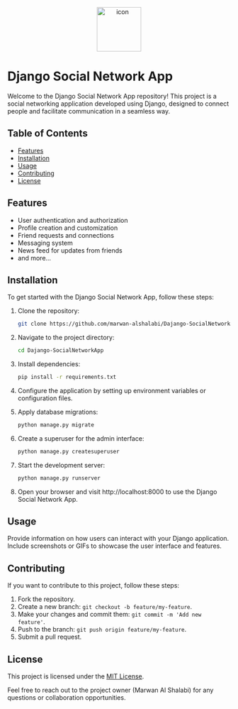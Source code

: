 <p align="center">
<img src="https://techstack-generator.vercel.app/django-icon.svg" alt="icon" width="100" height="100" />
</p>

# Django Social Network App

Welcome to the Django Social Network App repository! This project is a social networking application developed using Django, designed to connect people and facilitate communication in a seamless way.

## Table of Contents
- [Features](#features)
- [Installation](#installation)
- [Usage](#usage)
- [Contributing](#contributing)
- [License](#license)

## Features
- User authentication and authorization
- Profile creation and customization
- Friend requests and connections
- Messaging system
- News feed for updates from friends
- and more...

## Installation
To get started with the Django Social Network App, follow these steps:

1. Clone the repository:
   ```bash
   git clone https://github.com/marwan-alshalabi/Dajango-SocialNetworkApp.git

2. Navigate to the project directory:
   ```bash
   cd Dajango-SocialNetworkApp

3. Install dependencies:
   ```bash
   pip install -r requirements.txt

4. Configure the application by setting up environment variables or configuration files.

5. Apply database migrations:
   ```bash
   python manage.py migrate

6. Create a superuser for the admin interface:
   ```bash
   python manage.py createsuperuser


7. Start the development server:
   ```bash
   python manage.py runserver
8. Open your browser and visit http://localhost:8000 to use the Django Social Network App.


## Usage

Provide information on how users can interact with your Django application. Include screenshots or GIFs to showcase the user interface and features.

## Contributing

If you want to contribute to this project, follow these steps:

1. Fork the repository.
2. Create a new branch: `git checkout -b feature/my-feature`.
3. Make your changes and commit them: `git commit -m 'Add new feature'`.
4. Push to the branch: `git push origin feature/my-feature`.
5. Submit a pull request.

## License

This project is licensed under the [MIT License](LICENSE).

Feel free to reach out to the project owner (Marwan Al Shalabi) for any questions or collaboration opportunities.








